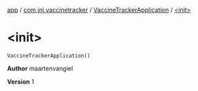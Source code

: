 [app](../../index.md) / [com.jnj.vaccinetracker](../index.md) / [VaccineTrackerApplication](index.md) / [&lt;init&gt;](./-init-.md)

# &lt;init&gt;

`VaccineTrackerApplication()`

**Author**
maartenvangiel

**Version**
1

